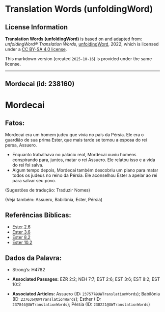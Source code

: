 # Translation Words (unfoldingWord)

## License Information

**Translation Words (unfoldingWord)** is based on and adapted from: _unfoldingWord® Translation Words_, [unfoldingWord](https://unfoldingword.org/utw), 2022, which is licensed under a [CC BY-SA 4.0 license](https://creativecommons.org/licenses/by-sa/4.0/legalcode.en).

This markdown version (created `2025-10-16`) is provided under the same license.



--------------------------------

## Mordecai (id: 238160)

Mordecai
========

Fatos:
------

Mordecai era um homem judeu que vivia no país da Pérsia. Ele era o guardião de sua prima Ester, que mais tarde se tornou a esposa do rei persa, Assuero.

* Enquanto trabalhava no palácio real, Mordecai ouviu homens conspirando para, juntos, matar o rei Assuero. Ele relatou isso e a vida do rei foi salva.
* Algum tempo depois, Mordecai também descobriu um plano para matar todos os judeus no reino da Pérsia. Ele aconselhou Ester a apelar ao rei para salvar seu povo.

(Sugestões de tradução: Traduzir Nomes)

(Veja também: Assuero, Babilônia, Ester, Pérsia)

Referências Bíblicas:
---------------------

* [Ester 2\.6](https://ref.ly/Esth2:6)
* [Ester 3\.6](https://ref.ly/Esth3:6)
* [Ester 8\.2](https://ref.ly/Esth8:2)
* [Ester 10\.2](https://ref.ly/Esth10:2)

Dados da Palavra:
-----------------

* Strong’s: H4782

* **Associated Passages:** EZR 2:2; NEH 7:7; EST 2:6; EST 3:6; EST 8:2; EST 10:2
* **Associated Articles:** Assuero (ID: `237577@UWTranslationWords`); Babilônia (ID: `237636@UWTranslationWords`); Esther (ID: `237844@UWTranslationWords`); Pérsia (ID: `238221@UWTranslationWords`)


